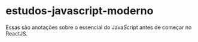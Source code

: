 # estudos-javascript-moderno
Essas são anotações sobre o essencial do JavaScript antes de começar no ReactJS.
